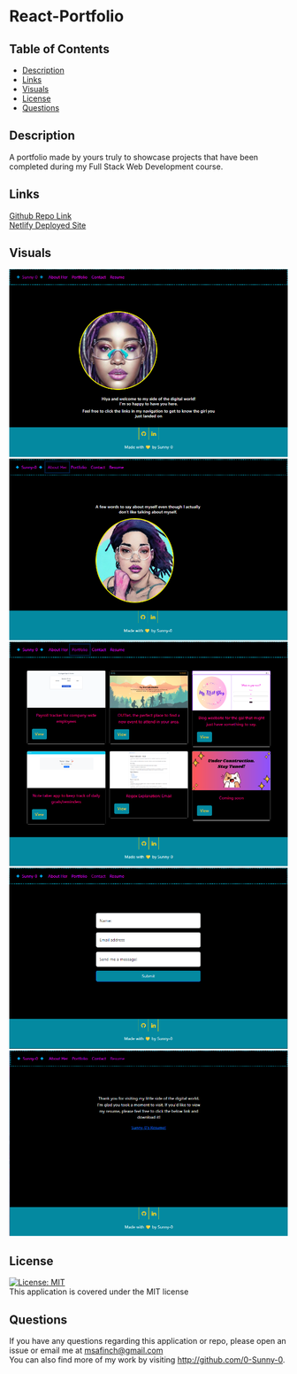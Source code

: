 # React-Portfolio

## Table of Contents

- [Description](#description)<br>
- [Links](#links)<br>
- [Visuals](#visuals)<br>
- [License](#license)<br>
- [Questions](#Questions)<br>

## Description

A portfolio made by yours truly to showcase projects that have been completed during my Full Stack Web Development course.

## Links

<a href="https://github.com/0-Sunny-0/React-Portfolio">Github Repo Link</a><br>
<a href="">Netlify Deployed Site</a><br>

## Visuals

<img src="./src/assets/images/visuals/Landing.png" alt="Portfolio landing page" />
<img src="./src/assets/images/visuals/AboutHer.png" alt="AboutHer page" />
<img src="./src/assets/images/visuals/Portfolio.png" alt="Portfolio page" />
<img src="./src/assets/images/visuals/Contact.png" alt="Contact page" />
<img src="./src/assets/images/visuals/Resume.png" alt="Resume page to download" />

## License

[![License: MIT](https://img.shields.io/badge/License-MIT-yellow.svg)](https://opensource.org/licenses/MIT)<br>
This application is covered under the MIT license

## Questions

  If you have any questions regarding this application or repo, please open an issue or email me at msafinch@gmail.com<br>
  You can also find more of my work by visiting http://github.com/0-Sunny-0. 
